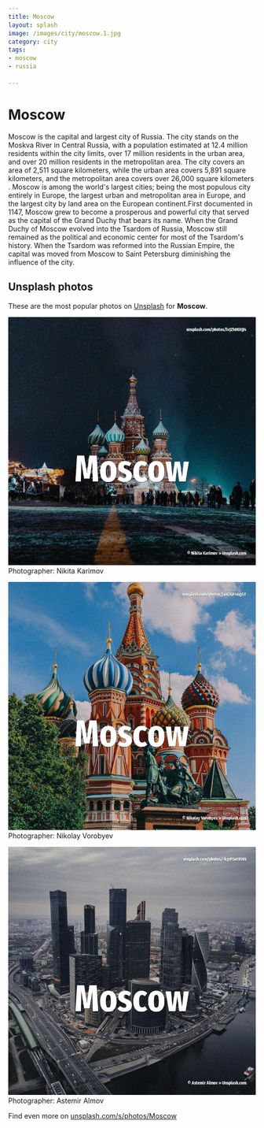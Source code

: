 ```yaml
---
title: Moscow
layout: splash
image: /images/city/moscow.1.jpg
category: city
tags:
- moscow
- russia

---
```

# Moscow

Moscow  is the capital and largest city of Russia.
The city stands on the Moskva River in Central Russia, with a population estimated at 12.4 million 
residents within the city limits, over 17 million residents in the urban area, and over 20 million 
residents in the metropolitan area.
The city covers an area of 2,511 square kilometers, while the urban area covers 5,891 square 
kilometers, and the metropolitan area covers over 26,000 square kilometers .
Moscow is among the world's largest cities; being the most populous city entirely in Europe, the 
largest urban and metropolitan area in Europe, and the largest city by land area on the European 
continent.First documented in 1147, Moscow grew to become a prosperous and powerful city that 
served as the capital of the Grand Duchy that bears its name.
When the Grand Duchy of Moscow evolved into the Tsardom of Russia, Moscow still remained as the 
political and economic center for most of the Tsardom's history.
When the Tsardom was reformed into the Russian Empire, the capital was moved from Moscow to Saint 
Petersburg diminishing the influence of the city.

 
## Unsplash photos
These are the most popular photos on [Unsplash](https://unsplash.com) for **Moscow**.
 
![Moscow](/images/city/moscow.1.jpg)
Photographer:  Nikita Karimov
 
![Moscow](/images/city/moscow.2.jpg)
Photographer:  Nikolay Vorobyev
 
![Moscow](/images/city/moscow.3.jpg)
Photographer:  Astemir Almov
 
Find even more on [unsplash.com/s/photos/Moscow](https://unsplash.com/s/photos/Moscow)
 
